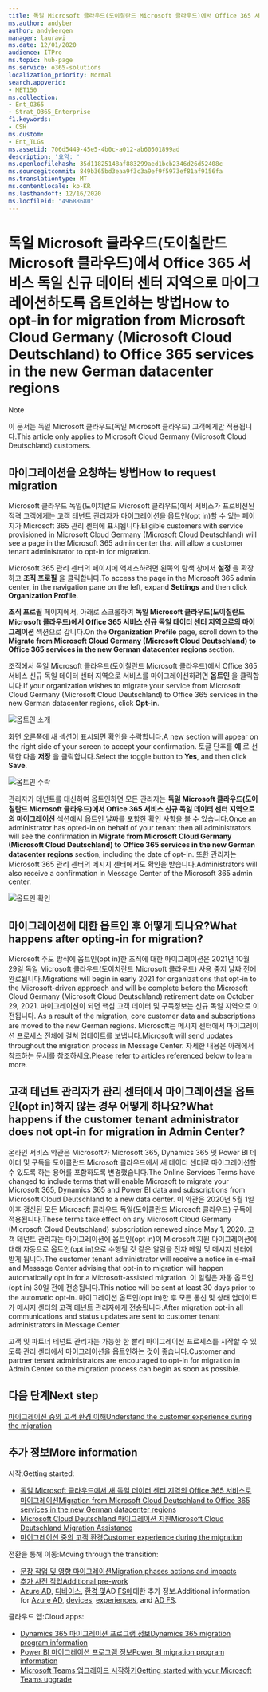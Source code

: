 ```yaml
---
title: 독일 Microsoft 클라우드(도이칠란드 Microsoft 클라우드)에서 Office 365 서비스 독일 신규 데이터 센터 지역으로 마이그레이션하도록 옵트인하는 방법
ms.author: andyber
author: andybergen
manager: laurawi
ms.date: 12/01/2020
audience: ITPro
ms.topic: hub-page
ms.service: o365-solutions
localization_priority: Normal
search.appverid:
- MET150
ms.collection:
- Ent_O365
- Strat_O365_Enterprise
f1.keywords:
- CSH
ms.custom:
- Ent_TLGs
ms.assetid: 706d5449-45e5-4b0c-a012-ab60501899ad
description: '요약: '
ms.openlocfilehash: 35d11825148af883299aed1bcb2346d26d52408c
ms.sourcegitcommit: 849b365bd3eaa9f3c3a9ef9f5973ef81af9156fa
ms.translationtype: MT
ms.contentlocale: ko-KR
ms.lasthandoff: 12/16/2020
ms.locfileid: "49688680"
---
```

# <a name="how-to-opt-in-for-migration-from-microsoft-cloud-germany-microsoft-cloud-deutschland-to-office-365-services-in-the-new-german-datacenter-regions"></a><span data-ttu-id="2a25f-103">독일 Microsoft 클라우드(도이칠란드 Microsoft 클라우드)에서 Office 365 서비스 독일 신규 데이터 센터 지역으로 마이그레이션하도록 옵트인하는 방법</span><span class="sxs-lookup"><span data-stu-id="2a25f-103">How to opt-in for migration from Microsoft Cloud Germany (Microsoft Cloud Deutschland) to Office 365 services in the new German datacenter regions</span></span>

>[!Note]
><span data-ttu-id="2a25f-104">이 문서는 독일 Microsoft 클라우드(독일 Microsoft 클라우드) 고객에게만 적용됩니다.</span><span class="sxs-lookup"><span data-stu-id="2a25f-104">This article only applies to Microsoft Cloud Germany (Microsoft Cloud Deutschland) customers.</span></span>
>

## <a name="how-to-request-migration"></a><span data-ttu-id="2a25f-105">마이그레이션을 요청하는 방법</span><span class="sxs-lookup"><span data-stu-id="2a25f-105">How to request migration</span></span>

<span data-ttu-id="2a25f-106">Microsoft 클라우드 독일(도이치란드 Microsoft 클라우드)에서 서비스가 프로비전된 적격 고객에게는 고객 테넌트 관리자가 마이그레이션을 옵트인(opt in)할 수 있는 페이지가 Microsoft 365 관리 센터에 표시됩니다.</span><span class="sxs-lookup"><span data-stu-id="2a25f-106">Eligible customers with service provisioned in Microsoft Cloud Germany (Microsoft Cloud Deutschland) will see a page in the Microsoft 365 admin center that will allow a customer tenant administrator to opt-in for migration.</span></span>

<span data-ttu-id="2a25f-107">Microsoft 365 관리 센터의 페이지에 액세스하려면 왼쪽의 탐색 창에서 **설정** 을 확장하고 **조직 프로필** 을 클릭합니다.</span><span class="sxs-lookup"><span data-stu-id="2a25f-107">To access the page in the Microsoft 365 admin center, in the navigation pane on the left, expand **Settings** and then click **Organization Profile**.</span></span>

<span data-ttu-id="2a25f-108">**조직 프로필** 페이지에서, 아래로 스크롤하여 **독일 Microsoft 클라우드(도이칠란드 Microsoft 클라우드)에서 Office 365 서비스 신규 독일 데이터 센터 지역으로의 마이그레이션** 섹션으로 갑니다.</span><span class="sxs-lookup"><span data-stu-id="2a25f-108">On the **Organization Profile** page, scroll down to the **Migrate from Microsoft Cloud Germany (Microsoft Cloud Deutschland) to Office 365 services in the new German datacenter regions** section.</span></span>

<span data-ttu-id="2a25f-109">조직에서 독일 Microsoft 클라우드(도이칠란드 Microsoft 클라우드)에서 Office 365 서비스 신규 독일 데이터 센터 지역으로 서비스를 마이그레이션하려면 **옵트인** 을 클릭합니다.</span><span class="sxs-lookup"><span data-stu-id="2a25f-109">If your organization wishes to migrate your service from Microsoft Cloud Germany (Microsoft Cloud Deutschland) to Office 365 services in the new German datacenter regions, click **Opt-in**.</span></span>
 
![옵트인 소개](../media/ms-cloud-germany-migration-opt-in/tenant-migration.png)

<span data-ttu-id="2a25f-111">화면 오른쪽에 새 섹션이 표시되면 확인을 수락합니다.</span><span class="sxs-lookup"><span data-stu-id="2a25f-111">A new section will appear on the right side of your screen to accept your confirmation.</span></span> <span data-ttu-id="2a25f-112">토글 단추를 **예** 로 선택한 다음 **저장** 을 클릭합니다.</span><span class="sxs-lookup"><span data-stu-id="2a25f-112">Select the toggle button to **Yes**, and then click **Save**.</span></span>
 
![옵트인 수락](../media/ms-cloud-germany-migration-opt-in/tenant-migration-new-regions.png)

<span data-ttu-id="2a25f-114">관리자가 테넌트를 대신하여 옵트인하면 모든 관리자는 **독일 Microsoft 클라우드(도이칠란드 Microsoft 클라우드)에서 Office 365 서비스 신규 독일 데이터 센터 지역으로의 마이그레이션** 섹션에서 옵트인 날짜를 포함한 확인 사항을 볼 수 있습니다.</span><span class="sxs-lookup"><span data-stu-id="2a25f-114">Once an administrator has opted-in on behalf of your tenant then all administrators will see the confirmation in **Migrate from Microsoft Cloud Germany (Microsoft Cloud Deutschland) to Office 365 services in the new German datacenter regions** section, including the date of opt-in.</span></span> <span data-ttu-id="2a25f-115">또한 관리자는 Microsoft 365 관리 센터의 메시지 센터에서도 확인을 받습니다.</span><span class="sxs-lookup"><span data-stu-id="2a25f-115">Administrators will also receive a confirmation in Message Center of the Microsoft 365 admin center.</span></span> 
 
![옵트인 확인](../media/ms-cloud-germany-migration-opt-in/tenant-migration2.png)

## <a name="what-happens-after-opting-in-for-migration"></a><span data-ttu-id="2a25f-117">마이그레이션에 대한 옵트인 후 어떻게 되나요?</span><span class="sxs-lookup"><span data-stu-id="2a25f-117">What happens after opting-in for migration?</span></span>

<span data-ttu-id="2a25f-118">Microsoft 주도 방식에 옵트인(opt in)한 조직에 대한 마이그레이션은 2021년 10월 29일 독일 Microsoft 클라우드(도이치란드 Microsoft 클라우드) 사용 중지 날짜 전에 완료됩니다.</span><span class="sxs-lookup"><span data-stu-id="2a25f-118">Migrations will begin in early 2021 for organizations that opt-in to the Microsoft-driven approach and will be complete before the Microsoft Cloud Germany (Microsoft Cloud Deutschland) retirement date on October 29, 2021.</span></span>  <span data-ttu-id="2a25f-119">마이그레이션이 되면 핵심 고객 데이터 및 구독정보는 신규 독일 지역으로 이전됩니다. </span><span class="sxs-lookup"><span data-stu-id="2a25f-119">As a result of the migration, core customer data and subscriptions are moved to the new German regions.</span></span>  <span data-ttu-id="2a25f-120">Microsoft는 메시지 센터에서 마이그레이션 프로세스 전체에 걸쳐 업데이트를 보냅니다.</span><span class="sxs-lookup"><span data-stu-id="2a25f-120">Microsoft will send updates throughout the migration process in Message Center.</span></span>  <span data-ttu-id="2a25f-121">자세한 내용은 아래에서 참조하는 문서를 참조하세요.</span><span class="sxs-lookup"><span data-stu-id="2a25f-121">Please refer to articles referenced below to learn more.</span></span>

## <a name="what-happens-if-the-customer-tenant-administrator-does-not-opt-in-for-migration-in-admin-center"></a><span data-ttu-id="2a25f-122">고객 테넌트 관리자가 관리 센터에서 마이그레이션을 옵트인(opt in)하지 않는 경우 어떻게 하나요?</span><span class="sxs-lookup"><span data-stu-id="2a25f-122">What happens if the customer tenant administrator does not opt-in for migration in Admin Center?</span></span>

<span data-ttu-id="2a25f-123">온라인 서비스 약관은 Microsoft가 Microsoft 365, Dynamics 365 및 Power BI 데이터 및 구독을 도이클란드 Microsoft 클라우드에서 새 데이터 센터로 마이그레이션할 수 있도록 하는 용어를 포함하도록 변경했습니다.</span><span class="sxs-lookup"><span data-stu-id="2a25f-123">The Online Services Terms have changed to include terms that will enable Microsoft to migrate your Microsoft 365, Dynamics 365 and Power BI data and subscriptions from Microsoft Cloud Deutschland to a new data center.</span></span> <span data-ttu-id="2a25f-124">이 약관은 2020년 5월 1일 이후 갱신된 모든 Microsoft 클라우드 독일(도이클란드 Microsoft 클라우드) 구독에 적용됩니다.</span><span class="sxs-lookup"><span data-stu-id="2a25f-124">These terms take effect on any Microsoft Cloud Germany (Microsoft Cloud Deutschland) subscription renewed since May 1, 2020.</span></span>  <span data-ttu-id="2a25f-125">고객 테넌트 관리자는 마이그레이션에 옵트인(opt in)이 Microsoft 지원 마이그레이션에 대해 자동으로 옵트인(opt in)으로 수행될 것 같은 알림을 전자 메일 및 메시지 센터에 받게 됩니다.</span><span class="sxs-lookup"><span data-stu-id="2a25f-125">The customer tenant administrator will receive a notice in e-mail and Message Center advising that opt-in to migration will happen automatically opt in for a Microsoft-assisted migration.</span></span> <span data-ttu-id="2a25f-126">이 알림은 자동 옵트인(opt in) 30일 전에 전송됩니다.</span><span class="sxs-lookup"><span data-stu-id="2a25f-126">This notice will be sent at least 30 days prior to the automatic opt-in.</span></span>  <span data-ttu-id="2a25f-127">마이그레이션 옵트인(opt in)한 후 모든 통신 및 상태 업데이트가 메시지 센터의 고객 테넌트 관리자에게 전송됩니다.</span><span class="sxs-lookup"><span data-stu-id="2a25f-127">After migration opt-in all communications and status updates are sent to customer tenant administrators in Message Center.</span></span>

<span data-ttu-id="2a25f-128">고객 및 파트너 테넌트 관리자는 가능한 한 빨리 마이그레이션 프로세스를 시작할 수 있도록 관리 센터에서 마이그레이션을 옵트인하는 것이 좋습니다.</span><span class="sxs-lookup"><span data-stu-id="2a25f-128">Customer and partner tenant administrators are encouraged to opt-in for migration in Admin Center so the migration process can begin as soon as possible.</span></span>


## <a name="next-step"></a><span data-ttu-id="2a25f-129">다음 단계</span><span class="sxs-lookup"><span data-stu-id="2a25f-129">Next step</span></span>

[<span data-ttu-id="2a25f-130">마이그레이션 중의 고객 환경 이해</span><span class="sxs-lookup"><span data-stu-id="2a25f-130">Understand the customer experience during the migration</span></span>](ms-cloud-germany-transition-experience.md)

## <a name="more-information"></a><span data-ttu-id="2a25f-131">추가 정보</span><span class="sxs-lookup"><span data-stu-id="2a25f-131">More information</span></span>

<span data-ttu-id="2a25f-132">시작:</span><span class="sxs-lookup"><span data-stu-id="2a25f-132">Getting started:</span></span>

- [<span data-ttu-id="2a25f-133">독일 Microsoft 클라우드에서 새 독일 데이터 센터 지역의 Office 365 서비스로 마이그레이션</span><span class="sxs-lookup"><span data-stu-id="2a25f-133">Migration from Microsoft Cloud Deutschland to Office 365 services in the new German datacenter regions</span></span>](ms-cloud-germany-transition.md)
- [<span data-ttu-id="2a25f-134">Microsoft Cloud Deutschland 마이그레이션 지원</span><span class="sxs-lookup"><span data-stu-id="2a25f-134">Microsoft Cloud Deutschland Migration Assistance</span></span>](https://aka.ms/germanymigrateassist)
- [<span data-ttu-id="2a25f-135">마이그레이션 중의 고객 환경</span><span class="sxs-lookup"><span data-stu-id="2a25f-135">Customer experience during the migration</span></span>](ms-cloud-germany-transition-experience.md)

<span data-ttu-id="2a25f-136">전환을 통해 이동:</span><span class="sxs-lookup"><span data-stu-id="2a25f-136">Moving through the transition:</span></span>

- [<span data-ttu-id="2a25f-137">문장 작업 및 영향 마이그레이션</span><span class="sxs-lookup"><span data-stu-id="2a25f-137">Migration phases actions and impacts</span></span>](ms-cloud-germany-transition-phases.md)
- [<span data-ttu-id="2a25f-138">추가 사전 작업</span><span class="sxs-lookup"><span data-stu-id="2a25f-138">Additional pre-work</span></span>](ms-cloud-germany-transition-add-pre-work.md)
- <span data-ttu-id="2a25f-139">[Azure AD,](ms-cloud-germany-transition-azure-ad.md) [디바이스,](ms-cloud-germany-transition-add-devices.md) [환경 및](ms-cloud-germany-transition-add-experience.md)AD [FS에](ms-cloud-germany-transition-add-adfs.md)대한 추가 정보.</span><span class="sxs-lookup"><span data-stu-id="2a25f-139">Additional information for [Azure AD](ms-cloud-germany-transition-azure-ad.md), [devices](ms-cloud-germany-transition-add-devices.md), [experiences](ms-cloud-germany-transition-add-experience.md), and [AD FS](ms-cloud-germany-transition-add-adfs.md).</span></span>

<span data-ttu-id="2a25f-140">클라우드 앱:</span><span class="sxs-lookup"><span data-stu-id="2a25f-140">Cloud apps:</span></span>

- [<span data-ttu-id="2a25f-141">Dynamics 365 마이그레이션 프로그램 정보</span><span class="sxs-lookup"><span data-stu-id="2a25f-141">Dynamics 365 migration program information</span></span>](https://aka.ms/d365ceoptin)
- [<span data-ttu-id="2a25f-142">Power BI 마이그레이션 프로그램 정보</span><span class="sxs-lookup"><span data-stu-id="2a25f-142">Power BI migration program information</span></span>](https://aka.ms/pbioptin)
- [<span data-ttu-id="2a25f-143">Microsoft Teams 업그레이드 시작하기</span><span class="sxs-lookup"><span data-stu-id="2a25f-143">Getting started with your Microsoft Teams upgrade</span></span>](https://aka.ms/SkypeToTeams-Home)
